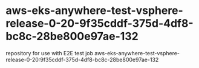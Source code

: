 # aws-eks-anywhere-test-vsphere-release-0-20-9f35cddf-375d-4df8-bc8c-28be800e97ae-132
repository for use with E2E test job aws-eks-anywhere-test-vsphere-release-0-20:9f35cddf-375d-4df8-bc8c-28be800e97ae-132

